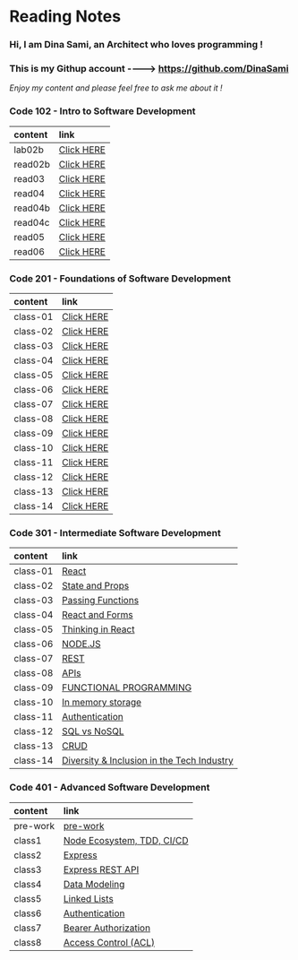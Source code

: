 # Reading Notes

### Hi, I am **Dina Sami**, an Architect who loves programming ! 

### This is my Githup account ----> https://github.com/DinaSami

*Enjoy my content and please feel free to ask me about it !*

### Code 102 - Intro to Software Development

| content      | link                                                                |
| :-----------  | :--------------------------------------------------------------------|
| lab02b      |[Click HERE]( https://dinasami.github.io/Reading-Notes/102/lab02b)    |
| read02b      |[Click HERE](https://dinasami.github.io/Reading-Notes/102/read02b)     |
| read03        |[Click HERE](https://dinasami.github.io/Reading-Notes/102/read03) |
| read04       |[Click HERE](https://dinasami.github.io/Reading-Notes/102/read04)     |
| read04b     |[Click HERE](https://dinasami.github.io/Reading-Notes/102/read04b)   |
| read04c     |[Click HERE](https://dinasami.github.io/Reading-Notes/102/read04c)   |
| read05     |[Click HERE](https://dinasami.github.io/Reading-Notes/102/read05)   |
| read06     |[Click HERE](https://dinasami.github.io/Reading-Notes/102/read06)   |     

### Code 201 - Foundations of Software Development

| content      | link  
| :-----------  | :--------------------------------------------------------------------|
| class-01    |[Click HERE](https://dinasami.github.io/Reading-Notes/201/class-01)   |    
| class-02    |[Click HERE](https://dinasami.github.io/Reading-Notes/201/class-02)   |  
| class-03    |[Click HERE](https://dinasami.github.io/Reading-Notes/201/class-03)   |
| class-04    |[Click HERE](https://dinasami.github.io/Reading-Notes/201/class-04)   |
| class-05    |[Click HERE](https://dinasami.github.io/Reading-Notes/201/class-05)   |
| class-06    |[Click HERE](https://dinasami.github.io/Reading-Notes/201/class-06)   |
| class-07    |[Click HERE](https://dinasami.github.io/Reading-Notes/201/class-07)   |
| class-08    |[Click HERE](https://dinasami.github.io/Reading-Notes/201/class-08)   |
| class-09    |[Click HERE](https://dinasami.github.io/Reading-Notes/201/class-09)   |
| class-10    |[Click HERE](https://dinasami.github.io/Reading-Notes/201/class-10)   |
| class-11    |[Click HERE](https://dinasami.github.io/Reading-Notes/201/class-11)   |
| class-12    |[Click HERE](https://dinasami.github.io/Reading-Notes/201/class-12)   |
| class-13    |[Click HERE](https://dinasami.github.io/Reading-Notes/201/class-13)   |
| class-14    |[Click HERE](https://dinasami.github.io/Reading-Notes/201/class-14)   |

### Code 301 - Intermediate Software Development

| content      | link  
| :-----------  | :--------------------------------------------------------------------|
| class-01    |[React](https://dinasami.github.io/Reading-Notes/301/Class01)   |    
| class-02    |[State and Props](https://dinasami.github.io/Reading-Notes/301/Class02)   |  
| class-03    |[Passing Functions](https://dinasami.github.io/Reading-Notes/301/Class03)   |
| class-04    |[React and Forms](https://dinasami.github.io/Reading-Notes/301/Class04)   |
| class-05    |[Thinking in React](https://dinasami.github.io/Reading-Notes/301/Class05)   |
| class-06    |[NODE.JS](https://dinasami.github.io/Reading-Notes/301/Class06)   |
| class-07    |[REST](https://dinasami.github.io/Reading-Notes/301/Class07)   |
| class-08    |[APIs](https://dinasami.github.io/Reading-Notes/301/Class08)   |
| class-09    |[FUNCTIONAL PROGRAMMING](https://dinasami.github.io/Reading-Notes/301/Class09)   |
| class-10    |[In memory storage](https://dinasami.github.io/Reading-Notes/301/Class10)   |
| class-11    |[Authentication](https://dinasami.github.io/Reading-Notes/301/Class11)   |
| class-12    |[SQL vs NoSQL](https://dinasami.github.io/Reading-Notes/301/Class12)   |
| class-13    |[CRUD](https://dinasami.github.io/Reading-Notes/301/Class13)   |
| class-14    |[Diversity & Inclusion in the Tech Industry](https://dinasami.github.io/Reading-Notes/301/Class14)   |


### Code 401 - Advanced Software Development

| content      | link  
| :-----------  | :--------------------------------------------------------------------|
| pre-work    |[pre-work](https://dinasami.github.io/Reading-Notes/401/pre-work)   |
| class1    |[Node Ecosystem, TDD, CI/CD](https://dinasami.github.io/Reading-Notes/401/class1)   |    
| class2    |[Express](https://dinasami.github.io/Reading-Notes/401/class2)   |  
| class3    |[Express REST API](https://dinasami.github.io/Reading-Notes/401/class3)   |
| class4    |[Data Modeling](https://dinasami.github.io/Reading-Notes/401/class4)   |
| class5    |[Linked Lists](https://dinasami.github.io/Reading-Notes/401/class5)   |
| class6    |[Authentication](https://dinasami.github.io/Reading-Notes/401/class6)   |
| class7    |[Bearer Authorization](https://dinasami.github.io/Reading-Notes/401/class7)   |
| class8    |[Access Control (ACL)](https://dinasami.github.io/Reading-Notes/401/class8)   |


